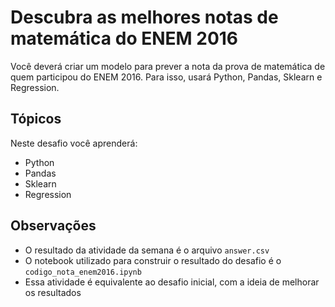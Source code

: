 # Descubra as melhores notas de matemática do ENEM 2016

Você deverá criar um modelo para prever a nota da prova de matemática de quem participou do ENEM 2016. Para isso, usará Python, Pandas, Sklearn e Regression.


## Tópicos

Neste desafio você aprenderá:

- Python
- Pandas
- Sklearn
- Regression

## Observações
- O resultado da atividade da semana é o arquivo `answer.csv`
- O notebook utilizado para construir o resultado do desafio é o `codigo_nota_enem2016.ipynb`
- Essa atividade é equivalente ao desafio inicial, com a ideia de melhorar os resultados
